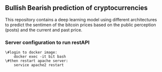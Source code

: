 ## Bullish Bearish prediction of cryptocurrencies
This repository contains a deep learning model using different architectures to predict the sentimen of the bitcoin prices based on the public perception (posts) and the current and past price.

### Server configuration to run restAPI
    \#login to docker image: 
        docker exec -it bit bash
    \#then restart apache server:
        service apache2 restart